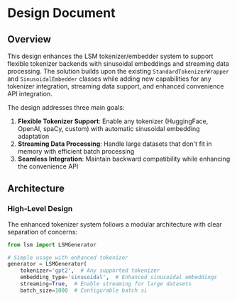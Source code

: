 # Design Document

## Overview

This design enhances the LSM tokenizer/embedder system to support flexible tokenizer backends with sinusoidal embeddings and streaming data processing. The solution builds upon the existing `StandardTokenizerWrapper` and `SinusoidalEmbedder` classes while adding new capabilities for any tokenizer integration, streaming data support, and enhanced convenience API integration.

The design addresses three main goals:
1. **Flexible Tokenizer Support**: Enable any tokenizer (HuggingFace, OpenAI, spaCy, custom) with automatic sinusoidal embedding adaptation
2. **Streaming Data Processing**: Handle large datasets that don't fit in memory with efficient batch processing
3. **Seamless Integration**: Maintain backward compatibility while enhancing the convenience API

## Architecture

### High-Level Design

The enhanced tokenizer system follows a modular architecture with clear separation of concerns:

```python
from lsm import LSMGenerator

# Simple usage with enhanced tokenizer
generator = LSMGenerator(
    tokenizer='gpt2',  # Any supported tokenizer
    embedding_type='sinusoidal',  # Enhanced sinusoidal embeddings
    streaming=True,  # Enable streaming for large datasets
    batch_size=1000  # Configurable batch si
